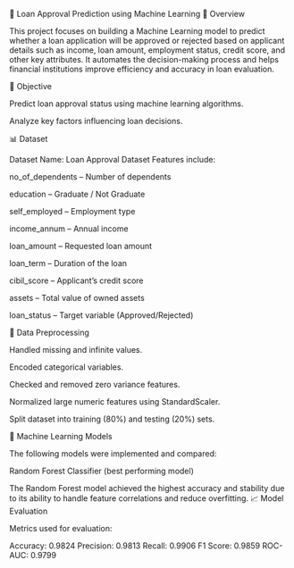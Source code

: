 📘 Loan Approval Prediction using Machine Learning
🧩 Overview

This project focuses on building a Machine Learning model to predict whether a loan application will be approved or rejected based on applicant details such as income, loan amount, employment status, credit score, and other key attributes.
It automates the decision-making process and helps financial institutions improve efficiency and accuracy in loan evaluation.

🧠 Objective

Predict loan approval status using machine learning algorithms.

Analyze key factors influencing loan decisions.


📊 Dataset

Dataset Name: Loan Approval Dataset
Features include:

no_of_dependents – Number of dependents

education – Graduate / Not Graduate

self_employed – Employment type

income_annum – Annual income

loan_amount – Requested loan amount

loan_term – Duration of the loan

cibil_score – Applicant’s credit score

assets – Total value of owned assets

loan_status – Target variable (Approved/Rejected)

🧹 Data Preprocessing

Handled missing and infinite values.

Encoded categorical variables.

Checked and removed zero variance features.

Normalized large numeric features using StandardScaler.

Split dataset into training (80%) and testing (20%) sets.

🧮 Machine Learning Models

The following models were implemented and compared:

Random Forest Classifier (best performing model)

The Random Forest model achieved the highest accuracy and stability due to its ability to handle feature correlations and reduce overfitting.
📈 Model Evaluation

Metrics used for evaluation:



Accuracy: 0.9824
Precision: 0.9813
Recall: 0.9906
F1 Score: 0.9859
ROC-AUC: 0.9799
